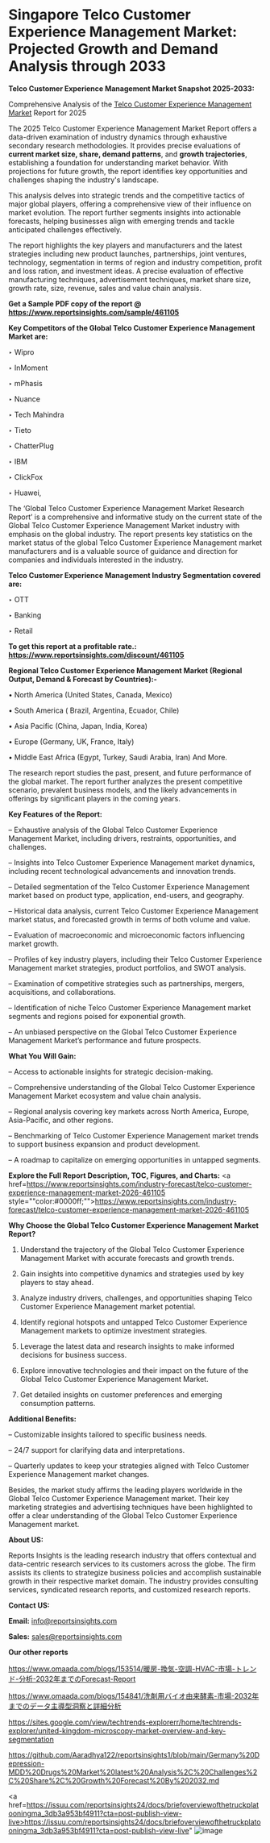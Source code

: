 # Singapore Telco Customer Experience Management Market: Projected Growth and Demand Analysis through 2033

<strong>Telco Customer Experience Management Market Snapshot 2025-2033:</strong>

Comprehensive Analysis of the <a href=https://www.reportsinsights.com/sample/461105>Telco Customer Experience Management Market</a> Report for 2025

The 2025 Telco Customer Experience Management Market Report offers a data-driven examination of industry dynamics through exhaustive secondary research methodologies. It provides precise evaluations of <strong>current market size, share, demand patterns</strong>, and <strong>growth trajectories</strong>, establishing a foundation for understanding market behavior. With projections for future growth, the report identifies key opportunities and challenges shaping the industry's landscape.

This analysis delves into strategic trends and the competitive tactics of major global players, offering a comprehensive view of their influence on market evolution. The report further segments insights into actionable forecasts, helping businesses align with emerging trends and tackle anticipated challenges effectively.

The report highlights the key players and manufacturers and the latest strategies including new product launches, partnerships, joint ventures, technology, segmentation in terms of region and industry competition, profit and loss ration, and investment ideas. A precise evaluation of effective manufacturing techniques, advertisement techniques, market share size, growth rate, size, revenue, sales and value chain analysis.

<strong>Get a Sample PDF copy of the report @ <a href=https://www.reportsinsights.com/sample/461105 style=color:#0000ff;>https://www.reportsinsights.com/sample/461105</a></strong>

<strong>Key Competitors of the Global Telco Customer Experience Management Market are:</strong>

‣ Wipro

‣ InMoment

‣ mPhasis

‣ Nuance

‣ Tech Mahindra

‣ Tieto

‣ ChatterPlug

‣ IBM

‣ ClickFox

‣ Huawei,

The ‘Global Telco Customer Experience Management Market Research Report’ is a comprehensive and informative study on the current state of the Global Telco Customer Experience Management Market industry with emphasis on the global industry. The report presents key statistics on the market status of the global Telco Customer Experience Management market manufacturers and is a valuable source of guidance and direction for companies and individuals interested in the industry.

<strong>Telco Customer Experience Management Industry Segmentation covered are:</strong>

‣ OTT

‣ Banking

‣ Retail

<strong>To get this report at a profitable rate.: <a href=https://www.reportsinsights.com/discount/461105 style=color:#0000ff;>https://www.reportsinsights.com/discount/461105</a></strong>

<strong>Regional Telco Customer Experience Management Market (Regional Output, Demand &amp; Forecast by Countries):-</strong>

• North America (United States, Canada, Mexico)

• South America ( Brazil, Argentina, Ecuador, Chile)

• Asia Pacific (China, Japan, India, Korea)

• Europe (Germany, UK, France, Italy)

• Middle East Africa (Egypt, Turkey, Saudi Arabia, Iran) And More.

The research report studies the past, present, and future performance of the global market. The report further analyzes the present competitive scenario, prevalent business models, and the likely advancements in offerings by significant players in the coming years.

<strong>Key Features of the Report:</strong>

– Exhaustive analysis of the Global Telco Customer Experience Management Market, including drivers, restraints, opportunities, and challenges.

– Insights into Telco Customer Experience Management market dynamics, including recent technological advancements and innovation trends.

– Detailed segmentation of the Telco Customer Experience Management market based on product type, application, end-users, and geography.

– Historical data analysis, current Telco Customer Experience Management market status, and forecasted growth in terms of both volume and value.

– Evaluation of macroeconomic and microeconomic factors influencing market growth.

– Profiles of key industry players, including their Telco Customer Experience Management market strategies, product portfolios, and SWOT analysis.

– Examination of competitive strategies such as partnerships, mergers, acquisitions, and collaborations.

– Identification of niche Telco Customer Experience Management market segments and regions poised for exponential growth.

– An unbiased perspective on the Global Telco Customer Experience Management Market’s performance and future prospects.

<strong>What You Will Gain:</strong>

– Access to actionable insights for strategic decision-making.

– Comprehensive understanding of the Global Telco Customer Experience Management Market ecosystem and value chain analysis.

– Regional analysis covering key markets across North America, Europe, Asia-Pacific, and other regions.

– Benchmarking of Telco Customer Experience Management market trends to support business expansion and product development.

– A roadmap to capitalize on emerging opportunities in untapped segments.

<strong>Explore the Full Report Description, TOC, Figures, and Charts:</strong>
<a href=https://www.reportsinsights.com/industry-forecast/telco-customer-experience-management-market-2026-461105 style=""color:#0000ff;"">https://www.reportsinsights.com/industry-forecast/telco-customer-experience-management-market-2026-461105</a>

<strong>Why Choose the Global Telco Customer Experience Management Market Report?</strong>

1. Understand the trajectory of the Global Telco Customer Experience Management Market with accurate forecasts and growth trends.

2. Gain insights into competitive dynamics and strategies used by key players to stay ahead.

3. Analyze industry drivers, challenges, and opportunities shaping Telco Customer Experience Management market potential.

4. Identify regional hotspots and untapped Telco Customer Experience Management markets to optimize investment strategies.

5. Leverage the latest data and research insights to make informed decisions for business success.

6. Explore innovative technologies and their impact on the future of the Global Telco Customer Experience Management Market.

7. Get detailed insights on customer preferences and emerging consumption patterns.

<strong>Additional Benefits:</strong>

– Customizable insights tailored to specific business needs.

– 24/7 support for clarifying data and interpretations.

– Quarterly updates to keep your strategies aligned with Telco Customer Experience Management market changes.

Besides, the market study affirms the leading players worldwide in the Global Telco Customer Experience Management market. Their key marketing strategies and advertising techniques have been highlighted to offer a clear understanding of the Global Telco Customer Experience Management market.

<strong><strong>About US</strong>:</strong>

Reports Insights is the leading research industry that offers contextual and data-centric research services to its customers across the globe. The firm assists its clients to strategize business policies and accomplish sustainable growth in their respective market domain. The industry provides consulting services, syndicated research reports, and customized research reports.

<strong>Contact US:</strong>

<p class=><b>Email:</b> <a href=mailto:info@reportsinsights.com>info@reportsinsights.com</a></p>
<p class=><b>Sales:</b> <a href=mailto:sales@reportsinsights.com>sales@reportsinsights.com</a></p>

<strong>Our other reports</strong>

<a href=https://www.omaada.com/blogs/153514/暖房-換気-空調-HVAC-市場-トレンド-分析-2032年までのForecast-Report>https://www.omaada.com/blogs/153514/暖房-換気-空調-HVAC-市場-トレンド-分析-2032年までのForecast-Report</a>

<a href=https://www.omaada.com/blogs/154841/洗剤用バイオ由来酵素-市場-2032年までのデータ主導型洞察と詳細分析>https://www.omaada.com/blogs/154841/洗剤用バイオ由来酵素-市場-2032年までのデータ主導型洞察と詳細分析</a>

<a href=https://sites.google.com/view/techtrends-explorerr/home/techtrends-explorer/united-kingdom-microscopy-market-overview-and-key-segmentation>https://sites.google.com/view/techtrends-explorerr/home/techtrends-explorer/united-kingdom-microscopy-market-overview-and-key-segmentation</a>

<a href=https://github.com/Aaradhya122/reportsinsights1/blob/main/Germany%20Depression-MDD%20Drugs%20Market%20latest%20Analysis%2C%20Challenges%2C%20Share%2C%20Growth%20Forecast%20By%202032.md>https://github.com/Aaradhya122/reportsinsights1/blob/main/Germany%20Depression-MDD%20Drugs%20Market%20latest%20Analysis%2C%20Challenges%2C%20Share%2C%20Growth%20Forecast%20By%202032.md</a>

<a href=https://issuu.com/reportsinsights24/docs/briefoverviewofthetruckplatooningma_3db3a953bf4911?cta=post-publish-view-live>https://issuu.com/reportsinsights24/docs/briefoverviewofthetruckplatooningma_3db3a953bf4911?cta=post-publish-view-live</a>"
![image](https://github.com/user-attachments/assets/f762b770-71b6-462e-8d58-5be531c060bf)
